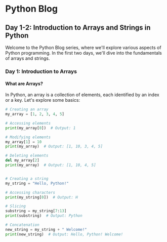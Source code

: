 # Python Blog

## Day 1-2: Introduction to Arrays and Strings in Python

Welcome to the Python Blog series, where we'll explore various aspects of Python programming. In the first two days, we'll dive into the fundamentals of arrays and strings.

### Day 1: Introduction to Arrays

#### What are Arrays?

In Python, an array is a collection of elements, each identified by an index or a key. Let's explore some basics:

```python
# Creating an array
my_array = [1, 2, 3, 4, 5]

# Accessing elements
print(my_array[0])  # Output: 1

# Modifying elements
my_array[1] = 10
print(my_array)  # Output: [1, 10, 3, 4, 5]

# Deleting elements
del my_array[2]
print(my_array)  # Output: [1, 10, 4, 5]


# Creating a string
my_string = "Hello, Python!"

# Accessing characters
print(my_string[0])  # Output: H

# Slicing
substring = my_string[7:13]
print(substring)  # Output: Python

# Concatenation
new_string = my_string + " Welcome!"
print(new_string)  # Output: Hello, Python! Welcome!



